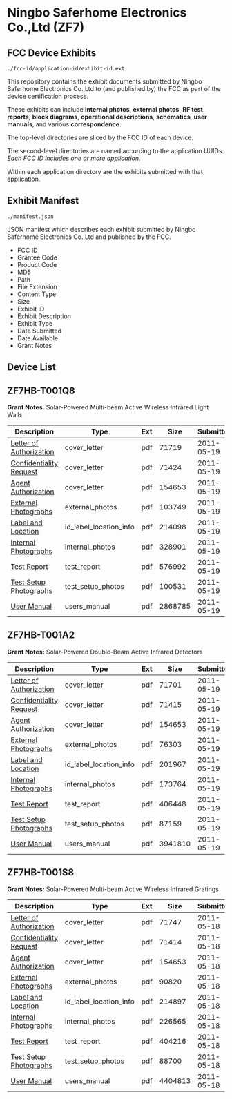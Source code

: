 # Ningbo Saferhome Electronics Co.,Ltd (ZF7)
## FCC Device Exhibits

```
./fcc-id/application-id/exhibit-id.ext
```

This repository contains the exhibit documents submitted by Ningbo Saferhome Electronics Co.,Ltd to (and published by) the FCC as part of the device certification process.

These exhibits can include **internal photos**, **external photos**, **RF test reports**, **block diagrams**, **operational descriptions**, **schematics**, **user manuals**, and various **correspondence**.

The top-level directories are sliced by the FCC ID of each device.

The second-level directories are named according to the application UUIDs. *Each FCC ID includes one or more application.*

Within each application directory are the exhibits submitted with that application. 

## Exhibit Manifest

```
./manifest.json
```

JSON manifest which describes each exhibit submitted by Ningbo Saferhome Electronics Co.,Ltd and published by the FCC.

- FCC ID
- Grantee Code
- Product Code
- MD5
- Path
- File Extension
- Content Type
- Size
- Exhibit ID
- Exhibit Description
- Exhibit Type
- Date Submitted
- Date Available
- Grant Notes

## Device List
## ZF7HB-T001Q8
**Grant Notes:** Solar-Powered Multi-beam Active Wireless Infrared Light Walls

| Description | Type | Ext | Size | Submitted | Available |
| ----------- | ---- | --- | ---- | --------- | --------- |
| [Letter of Authorization](ZF7HB-T001Q8/e96a292aff2d9e66ab97ba0122ea02e1/1468587.pdf) | cover_letter | pdf | 71719 | 2011-05-19 | 2011-05-19 |
| [Confidentiality Request](ZF7HB-T001Q8/e96a292aff2d9e66ab97ba0122ea02e1/1468588.pdf) | cover_letter | pdf | 71424 | 2011-05-19 | 2011-05-19 |
| [Agent Authorization](ZF7HB-T001Q8/e96a292aff2d9e66ab97ba0122ea02e1/1467603.pdf) | cover_letter | pdf | 154653 | 2011-05-19 | 2011-05-19 |
| [External Photographs](ZF7HB-T001Q8/e96a292aff2d9e66ab97ba0122ea02e1/1468591.pdf) | external_photos | pdf | 103749 | 2011-05-19 | 2011-05-19 |
| [Label and Location](ZF7HB-T001Q8/e96a292aff2d9e66ab97ba0122ea02e1/1468589.pdf) | id_label_location_info | pdf | 214098 | 2011-05-19 | 2011-05-19 |
| [Internal Photographs](ZF7HB-T001Q8/e96a292aff2d9e66ab97ba0122ea02e1/1468592.pdf) | internal_photos | pdf | 328901 | 2011-05-19 | 2011-05-19 |
| [Test Report](ZF7HB-T001Q8/e96a292aff2d9e66ab97ba0122ea02e1/1468594.pdf) | test_report | pdf | 576992 | 2011-05-19 | 2011-05-19 |
| [Test Setup Photographs](ZF7HB-T001Q8/e96a292aff2d9e66ab97ba0122ea02e1/1468590.pdf) | test_setup_photos | pdf | 100531 | 2011-05-19 | 2011-05-19 |
| [User Manual](ZF7HB-T001Q8/e96a292aff2d9e66ab97ba0122ea02e1/1468593.pdf) | users_manual | pdf | 2868785 | 2011-05-19 | 2011-05-19 |
## ZF7HB-T001A2
**Grant Notes:** Solar-Powered Double-Beam Active Infrared Detectors

| Description | Type | Ext | Size | Submitted | Available |
| ----------- | ---- | --- | ---- | --------- | --------- |
| [Letter of Authorization](ZF7HB-T001A2/bfc9fbdf56d1291ae13cef581dedf13f/1468375.pdf) | cover_letter | pdf | 71701 | 2011-05-19 | 2011-05-19 |
| [Confidentiality Request](ZF7HB-T001A2/bfc9fbdf56d1291ae13cef581dedf13f/1468376.pdf) | cover_letter | pdf | 71415 | 2011-05-19 | 2011-05-19 |
| [Agent Authorization](ZF7HB-T001A2/bfc9fbdf56d1291ae13cef581dedf13f/1467603.pdf) | cover_letter | pdf | 154653 | 2011-05-19 | 2011-05-19 |
| [External Photographs](ZF7HB-T001A2/bfc9fbdf56d1291ae13cef581dedf13f/1468379.pdf) | external_photos | pdf | 76303 | 2011-05-19 | 2011-05-19 |
| [Label and Location](ZF7HB-T001A2/bfc9fbdf56d1291ae13cef581dedf13f/1468377.pdf) | id_label_location_info | pdf | 201967 | 2011-05-19 | 2011-05-19 |
| [Internal Photographs](ZF7HB-T001A2/bfc9fbdf56d1291ae13cef581dedf13f/1468380.pdf) | internal_photos | pdf | 173764 | 2011-05-19 | 2011-05-19 |
| [Test Report](ZF7HB-T001A2/bfc9fbdf56d1291ae13cef581dedf13f/1468382.pdf) | test_report | pdf | 406448 | 2011-05-19 | 2011-05-19 |
| [Test Setup Photographs](ZF7HB-T001A2/bfc9fbdf56d1291ae13cef581dedf13f/1468378.pdf) | test_setup_photos | pdf | 87159 | 2011-05-19 | 2011-05-19 |
| [User Manual](ZF7HB-T001A2/bfc9fbdf56d1291ae13cef581dedf13f/1468381.pdf) | users_manual | pdf | 3941810 | 2011-05-19 | 2011-05-19 |
## ZF7HB-T001S8
**Grant Notes:** Solar-Powered Multi-beam Active Wireless Infrared Gratings

| Description | Type | Ext | Size | Submitted | Available |
| ----------- | ---- | --- | ---- | --------- | --------- |
| [Letter of Authorization](ZF7HB-T001S8/b2d58d80d5f19c82514b6d709ae2ac2d/1467595.pdf) | cover_letter | pdf | 71747 | 2011-05-18 | 2011-05-18 |
| [Confidentiality Request](ZF7HB-T001S8/b2d58d80d5f19c82514b6d709ae2ac2d/1467596.pdf) | cover_letter | pdf | 71414 | 2011-05-18 | 2011-05-18 |
| [Agent Authorization](ZF7HB-T001S8/b2d58d80d5f19c82514b6d709ae2ac2d/1467603.pdf) | cover_letter | pdf | 154653 | 2011-05-18 | 2011-05-18 |
| [External Photographs](ZF7HB-T001S8/b2d58d80d5f19c82514b6d709ae2ac2d/1467599.pdf) | external_photos | pdf | 90820 | 2011-05-18 | 2011-05-18 |
| [Label and Location](ZF7HB-T001S8/b2d58d80d5f19c82514b6d709ae2ac2d/1467597.pdf) | id_label_location_info | pdf | 214897 | 2011-05-18 | 2011-05-18 |
| [Internal Photographs](ZF7HB-T001S8/b2d58d80d5f19c82514b6d709ae2ac2d/1467600.pdf) | internal_photos | pdf | 226565 | 2011-05-18 | 2011-05-18 |
| [Test Report](ZF7HB-T001S8/b2d58d80d5f19c82514b6d709ae2ac2d/1467602.pdf) | test_report | pdf | 404216 | 2011-05-18 | 2011-05-18 |
| [Test Setup Photographs](ZF7HB-T001S8/b2d58d80d5f19c82514b6d709ae2ac2d/1467598.pdf) | test_setup_photos | pdf | 88700 | 2011-05-18 | 2011-05-18 |
| [User Manual](ZF7HB-T001S8/b2d58d80d5f19c82514b6d709ae2ac2d/1467601.pdf) | users_manual | pdf | 4404813 | 2011-05-18 | 2011-05-18 |
